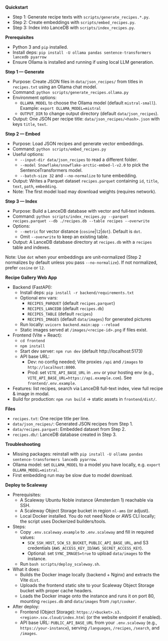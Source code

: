 **Quickstart**
- Step 1: Generate recipe texts with `scripts/generate_recipes.*.py`.
- Step 2: Create embeddings with `scripts/embed_recipes.py`.
- Step 3: Index into LanceDB with `scripts/index_recipes.py`.

**Prerequisites**
- Python 3 and `pip` installed.
- Install deps: `pip install -U ollama pandas sentence-transformers lancedb pyarrow`
- Ensure Ollama is installed and running if using local LLM generation.

**Step 1 — Generate**
- Purpose: Create JSON files in `data/json_recipes/` from titles in `recipes.txt` using an Ollama chat model.
- Command: `python scripts/generate_recipes.ollama.py`
- Environment options:
  - `OLLAMA_MODEL` to choose the Ollama model (default `mistral-small`). Example: ``export OLLAMA_MODEL=mistral``
  - `OUTPUT_DIR` to change output directory (default `data/json_recipes`).
- Output: One JSON per recipe title: `data/json_recipes/<hash>.json` with keys `title`, `text`.

**Step 2 — Embed**
- Purpose: Load JSON recipes and generate vector embeddings.
- Command: `python scripts/embed_recipes.py`
- Useful options:
  - `--input-dir data/json_recipes` to read a different folder.
  - `--model Snowflake/snowflake-arctic-embed-l-v2.0` to pick the SentenceTransformers model.
  - `--batch-size 32` and `--no-normalize` to tune embedding.
- Output: Writes a Parquet dataset `recipes.parquet` containing `id`, `title`, `text`, `path`, `embedding`.
- Note: The first model load may download weights (requires network).

**Step 3 — Index**
- Purpose: Build a LanceDB database with vector and full‑text indexes.
- Command: `python scripts/index_recipes.py --parquet recipes.parquet --db ./recipes.db --table recipes --overwrite`
- Options:
  - `--metric` for vector distance (`cosine`|`l2`|`dot`). Default is `dot`.
  - Omit `--overwrite` to keep an existing table.
- Output: A LanceDB database directory at `recipes.db` with a `recipes` table and indexes.

Note: Use `dot` when your embeddings are unit‑normalized (Step 2 normalizes by default unless you pass `--no-normalize`). If not normalized, prefer `cosine` or `l2`.

**Recipe Gallery Web App**
- Backend (FastAPI):
  - Install deps: `pip install -r backend/requirements.txt`
  - Optional env vars:
    - `RECIPES_PARQUET` (default `recipes.parquet`)
    - `RECIPES_LANCEDB` (default `recipes.db`)
    - `RECIPES_TABLE` (default `recipes`)
    - `RECIPES_IMAGES` (default `data/images`) for generated pictures
  - Run locally: `uvicorn backend.main:app --reload`
  - Static images served at `/images/<recipe-id>.png` if files exist.
- Frontend (Vite + React):
  - `cd frontend`
  - `npm install`
  - Start dev server: `npm run dev` (default http://localhost:5173)
  - API base URL:
    - Dev: no config needed; Vite proxies `/api` and `/images` to `http://localhost:8000`.
    - Prod: set `VITE_API_BASE_URL` in `.env` or your hosting env (e.g., `VITE_API_BASE_URL=https://api.example.com`). See `frontend/.env.example`.
- Features: list recipes, search via LanceDB full-text index, view full recipe & image in modal.
- Build for production: `npm run build` → static assets in `frontend/dist/`.

**Files**
- `recipes.txt`: One recipe title per line.
- `data/json_recipes/`: Generated JSON recipes from Step 1.
- `data/recipes.parquet`: Embedded dataset from Step 2.
- `recipes.db/`: LanceDB database created in Step 3.

**Troubleshooting**
- Missing packages: reinstall with `pip install -U ollama pandas sentence-transformers lancedb pyarrow`.
- Ollama model: set `OLLAMA_MODEL` to a model you have locally, e.g. ``export OLLAMA_MODEL=mistral``.
- First embedding run may be slow due to model download.

**Deploy to Scaleway**
- Prerequisites:
  - A Scaleway Ubuntu Noble instance (Amsterdam 1) reachable via SSH.
  - A Scaleway Object Storage bucket in region `nl-ams` (or adjust).
  - Local Docker installed. You do not need Node or AWS CLI locally; the script uses Dockerized builders/tools.
- Steps:
  - Copy `.env.scaleway.example` to `.env.scaleway` and fill in required values:
    - `SCW_SSH_HOST`, `SCW_S3_BUCKET`, `PUBLIC_API_BASE_URL`, and S3 credentials (`AWS_ACCESS_KEY_ID`/`AWS_SECRET_ACCESS_KEY`).
    - Optional: set `SYNC_IMAGES=true` to upload `data/images` to the instance.
  - Run `bash scripts/deploy_scaleway.sh`.
- What it does:
  - Builds the Docker image locally (backend + Nginx) and extracts the Vite `dist`.
  - Uploads the frontend static site to your Scaleway Object Storage bucket with proper cache headers.
  - Loads the Docker image onto the instance and runs it on port 80, mounting `recipes.db` and `data/images` from `/opt/cooker`.
- After deploy:
  - Frontend (Object Storage): `https://<bucket>.s3.<region>.scw.cloud/index.html` (or the website endpoint if enabled).
  - API base URL: `PUBLIC_API_BASE_URL` from your `.env.scaleway` (e.g., `https://your-instance`), serving `/languages`, `/recipes`, `/search`, and `/images`.
